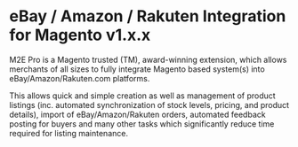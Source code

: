 # eBay / Amazon / Rakuten Integration for Magento v1.x.x
 
 M2E Pro is a Magento trusted (TM), award-winning extension, which allows merchants of all sizes to fully integrate Magento based system(s) into eBay/Amazon/Rakuten.com platforms.

This allows quick and simple creation as well as management of product listings (inc. automated synchronization of stock levels, pricing, and product details), import of eBay/Amazon/Rakuten orders, automated feedback posting for buyers and many other tasks which significantly reduce time required for listing maintenance. 
